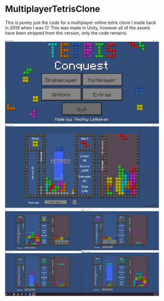 # MultiplayerTetrisClone

This is purely just the code for a multiplayer online tetris clone I made back in 2019 when I was 17. 
This was made in Unity, however all of the assets have been stripped from this version, only the code remains.

![Main menu](TetrisMainmenu.png "Main menu")
![Singleplayer](TetrisSingleplayer.png "Singleplayer")
![Multiplayer](TetrisMultiplayer.png "Multiplayer")
